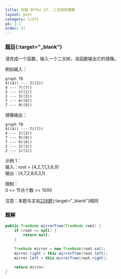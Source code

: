 ```yaml
---
title: 剑指 Offer 27. 二叉树的镜像
layout: post
category: lcof1
pk: 2.1
order: 27
---
```


### [题目](https://leetcode-cn.com/problems/er-cha-shu-de-jing-xiang-lcof/){:target="_blank"}

请完成一个函数，输入一个二叉树，该函数输出它的镜像。

例如输入：

```mermaid
graph TB
4((4)) --- 2((2))
4 --- 7((7))
2 --- 1((1))
2 --- 3((3))
7 --- 6((6))
7 --- 9((9))
```

镜像输出：

```mermaid
graph TB
4((4)) --- 7((7))
4 --- 2((2))
7 --- 9((9))
7 --- 6((6))
2 --- 3((3))
2 --- 1((1))
```

示例 1：  
输入：root = [4,2,7,1,3,6,9]  
输出：[4,7,2,9,6,3,1]


限制：  
0 <= 节点个数 <= 1000

注意：本题与主站[226题](https://leetcode-cn.com/problems/invert-binary-tree/){:target="_blank"}相同

### 题解

```java
public TreeNode mirrorTree(TreeNode root) {
    if (root == null) {
        return null;
    }

    TreeNode mirror = new TreeNode(root.val);
    mirror.right = this.mirrorTree(root.left);
    mirror.left = this.mirrorTree(root.right);

    return mirror;
}
```